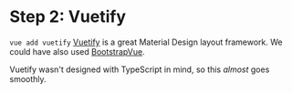 Step 2: Vuetify
===============

`vue add vuetify`  [Vuetify](https://vuetifyjs.com/en/) is a great Material Design layout framework.  We could have also used [BootstrapVue](https://bootstrap-vue.org/).

Vuetify wasn't designed with TypeScript in mind, so this *almost* goes smoothly.
